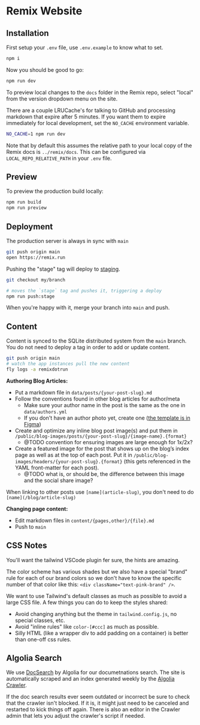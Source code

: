 # Remix Website

## Installation

First setup your `.env` file, use `.env.example` to know what to set.

```sh
npm i
```

Now you should be good to go:

```sh
npm run dev
```

To preview local changes to the `docs` folder in the Remix repo, select "local" from the version dropdown menu on the site.

There are a couple LRUCache's for talking to GitHub and processing markdown that expire after 5 minutes. If you want them to expire immediately for local development, set the `NO_CACHE` environment variable.

```sh
NO_CACHE=1 npm run dev
```

Note that by default this assumes the relative path to your local copy of the Remix docs is `../remix/docs`. This can be configured via `LOCAL_REPO_RELATIVE_PATH` in your `.env` file.

## Preview

To preview the production build locally:

```sh
npm run build
npm run preview
```

## Deployment

The production server is always in sync with `main`

```sh
git push origin main
open https://remix.run
```

Pushing the "stage" tag will deploy to [staging](https://remixdotrunstage.fly.dev/blog).

```sh
git checkout my/branch

# moves the `stage` tag and pushes it, triggering a deploy
npm run push:stage
```

When you're happy with it, merge your branch into `main` and push.

## Content

Content is synced to the SQLite distributed system from the `main` branch. You do not need to deploy a tag in order to add or update content.

```sh
git push origin main
# watch the app instances pull the new content
fly logs -a remixdotrun
```

**Authoring Blog Articles:**

- Put a markdown file in `data/posts/{your-post-slug}.md`
- Follow the conventions found in other blog articles for author/meta
  - Make sure your author name in the post is the same as the one in `data/authors.yml`
  - If you don't have an author photo yet, create one ([the template is in Figma](https://www.figma.com/file/6G68ZVNbR6bMHl2p8727xi/www.remix.run?node-id=6%3A2))
- Create and optimize any inline blog post image(s) and put them in `/public/blog-images/posts/{your-post-slug}/{image-name}.{format}`
  - @TODO convention for ensuring images are large enough for 1x/2x?
- Create a featured image for the post that shows up on the blog’s index page as well as at the top of each post. Put it in `/public/blog-images/headers/{your-post-slug}.{format}` (this gets referenced in the YAML front-matter for each post).
  - @TODO what is, or should be, the difference between this image and the social share image?

When linking to other posts use `[name](article-slug)`, you don't need to do `[name](/blog/article-slug)`

**Changing page content:**

- Edit markdown files in `content/{pages,other}/{file}.md`
- Push to `main`

## CSS Notes

You'll want the tailwind VSCode plugin fer sure, the hints are amazing.

The color scheme has various shades but we also have a special "brand" rule for each of our brand colors so we don't have to know the specific number of that color like this: `<div className="text-pink-brand" />`.

We want to use Tailwind's default classes as much as possible to avoid a large CSS file. A few things you can do to keep the styles shared:

- Avoid changing anything but the theme in `tailwind.config.js`, no special classes, etc.
- Avoid "inline rules" like `color-[#ccc]` as much as possible.
- Silly HTML (like a wrapper div to add padding on a container) is better than one-off css rules.

## Algolia Search

We use [DocSearch](https://docsearch.algolia.com/) by Algolia for our documetnations search. The site is automatically scraped and an index generated weekly by the [Algolia Crawler](https://crawler.algolia.com/).

If the doc search results ever seem outdated or incorrect be sure to check that the crawler isn't blocked. If it is, it might just need to be canceled and restarted to kick things off again. There is also an editor in the Crawler admin that lets you adjust the crawler's script if needed.
